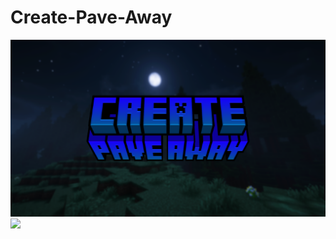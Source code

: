 # Create-Pave-Away
![](https://github.com/GamerVerse722/Create-Pave-Away/blob/main/Create%20Pave%20Away%20Wide.png?raw=true)
[![](https://dcbadge.vercel.app/api/server/AjE6VMmRJ4)](https://discord.gg/AjE6VMmRJ4)
